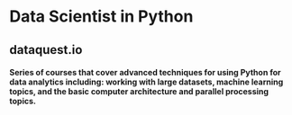 # Data Scientist in Python 
## dataquest.io

#### Series of courses that cover advanced techniques for using Python for data analytics including: working with large datasets, machine learning topics, and the basic computer architecture and parallel processing topics.

